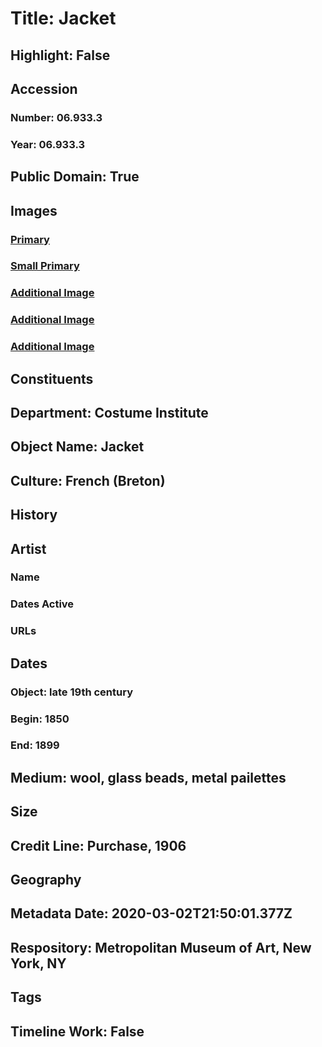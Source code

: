# Title: Jacket
## Highlight: False
## Accession
### Number: 06.933.3
### Year: 06.933.3
## Public Domain: True
## Images
### [Primary](https://images.metmuseum.org/CRDImages/ci/original/06.933.2_.3_F.jpg)
### [Small Primary](https://images.metmuseum.org/CRDImages/ci/web-large/06.933.2_.3_F.jpg)
### [Additional Image](https://images.metmuseum.org/CRDImages/ci/original/06.933.2_.3_B.jpg)
### [Additional Image](https://images.metmuseum.org/CRDImages/ci/original/06.933.3_d.jpg)
### [Additional Image](https://images.metmuseum.org/CRDImages/ci/original/412.jpg)
## Constituents
## Department: Costume Institute
## Object Name: Jacket
## Culture: French (Breton)
## History
## Artist
### Name
### Dates Active
### URLs
## Dates
### Object: late 19th century
### Begin: 1850
### End: 1899
## Medium: wool, glass beads, metal pailettes
## Size
## Credit Line: Purchase, 1906
## Geography
## Metadata Date: 2020-03-02T21:50:01.377Z
## Respository: Metropolitan Museum of Art, New York, NY
## Tags
## Timeline Work: False